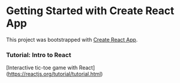 # Getting Started with Create React App

This project was bootstrapped with [Create React App](https://github.com/facebook/create-react-app).

### Tutorial: Intro to React 
[Interactive tic-toe game with React] (https://reactjs.org/tutorial/tutorial.html)
